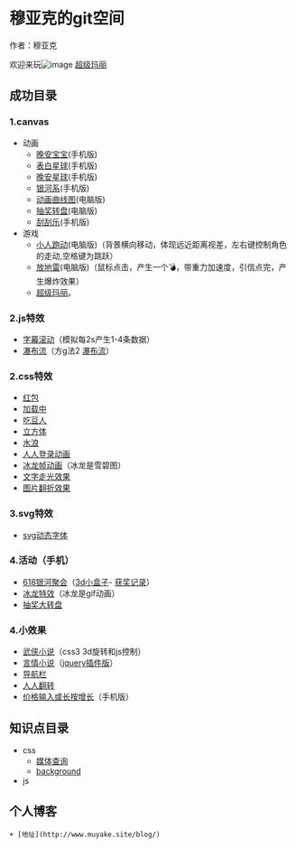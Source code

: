 # 穆亚克的git空间
作者：穆亚克

欢迎来玩![image](https://muyake.github.io/canvas/games/mario/images/ico/favicon.ico) [超级玛丽](https://muyake.github.io/mario/dist/index.html)
## 成功目录
### 1.canvas
+ 动画
    + [晚安宝宝](https://muyake.github.io/canvas/animation/baobao/index.html)(手机版)
    + [表白星球](https://muyake.github.io/canvas/animation/biaobai/1.html)(手机版)
    + [晚安星球](https://muyake.github.io/canvas/animation/nightstar/html/index.html)(手机版)
    + [银河系](https://muyake.github.io/canvas/animation/moonandsun/f.html)(手机版)
    + [动画曲线图](https://muyake.github.io/canvas/animation/quxiantu/example.html)(电脑版)
    + [抽奖转盘](https://muyake.github.io/canvas/animation/zhuanpan/lottery.html)(电脑版)
     + [刮刮乐](https://muyake.github.io/canvas/games/draw/shoushi.html)(手机版)
+ 游戏
    * [小人跑动](https://muyake.github.io/canvas/games/game1/game.html)(电脑版)（背景横向移动，体现远近距离视差，左右键控制角色的走动,空格键为跳跃）
    * [放地雷](https://muyake.github.io/canvas/games/html/game7.html)(电脑版)（鼠标点击，产生一个💣，带重力加速度，引信点完，产生爆炸效果）
    * [超级玛丽](https://muyake.github.io/mario/dist/index.html)。
### 2.js特效
+ [字幕滚动](https://muyake.github.io/js/example1/index.html)（模拟每2s产生1-4条数据）
+ [瀑布流](https://muyake.github.io/web/pubuliu/a.html)（方g法2 [瀑布流](https://muyake.github.io/web/pubuliu/b.html)）
### 2.css特效
+ [红包](https://muyake.github.io/widget/redbag/shake.html)
+ [加载中](https://muyake.github.io/widget/load.html)
+ [吃豆人](https://muyake.github.io/widget/chidouren.html)
+ [立方体](https://muyake.github.io/widget/curb/a.html)
+ [水浪](https://muyake.github.io/widget/wave.html)
+ [人人登录动画](https://muyake.github.io/css/demo01/a.html)
+ [冰龙帧动画](https://muyake.github.io/css/iceDragon/a.html)（冰龙是雪碧图）
+ [文字走光效果](https://muyake.github.io/css/iphonestart/index.html)
+ [图片翻折效果](https://muyake.github.io/css/fanzhuan/a.html)
### 3.svg特效
+ [svg动态字体](https://muyake.github.io/svg/font/2.html)
### 4.活动（手机）
+ [618银河聚会](https://muyake.github.io/pages/618/main.html)（[3d小盒子](https://muyake.github.io/pages/618/box.html)-  [获奖记录](https://muyake.github.io/pages/618/Record.html)）
+ [冰龙特效](https://muyake.github.io/pages/IceDragon/IceDragon.html)（冰龙是gif动画）
+ [抽奖大转盘](https://muyake.github.io/pages/Luckdraw/index.html)
### 4.小效果
+ [武侠小说](https://muyake.github.io/widget/xuanzhuanwuxia2.html)（css3 3d旋转和js控制）
+ [言情小说](https://muyake.github.io/widget/环形轮播/2.html)（[jquery插件版](https://muyake.github.io/widget/环形轮播/jquey版/carousel_demo.html)）
+  [导航栏](https://muyake.github.io/widget/widget/nav.html)
+ [人人翻转](https://muyake.github.io/widget/renrenfanzhuan/fanzhuan.html)
+ [价格输入或长按增长](https://muyake.github.io/js/Thanksgiving/index.html)（手机版）
## 知识点目录
+ css
    + [媒体查询](https://muyake.github.io/web/media/index.html)
    + [background](https://muyake.github.io/css/background/background.html)
+ js
## 个人博客
    + [地址](http://www.muyake.site/blog/)